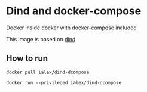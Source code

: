 # Dind and docker-compose

Docker inside docker with docker-compose included

This image is based on [dind](https://registry.hub.docker.com/u/jpetazzo/dind/)


## How to run

```
docker pull ialex/dind-dcompose
```

```
docker run --privileged ialex/dind-dcompose
```